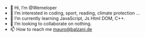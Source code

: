 - 👋 Hi, I’m @Wemeloper
- 👀 I’m interested in coding, sport, reading, climate protection ...
- 🌱 I’m currently learning JavaScript, Js Html DOM, C++. 
- 💞️ I’m looking to collaborate on nothing.
- 📫 How to reach me mauro@balzani.de

<!---
Wemeloper/Wemeloper is a ✨ special ✨ repository because its `README.md` (this file) appears on your GitHub profile.
You can click the Preview link to take a look at your changes.
--->
